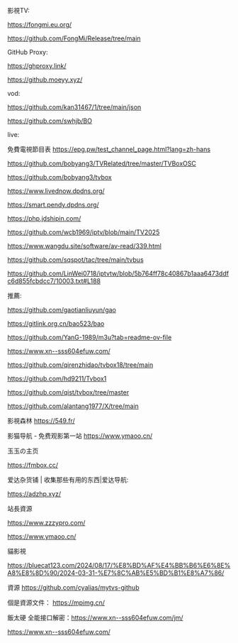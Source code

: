 影視TV:

https://fongmi.eu.org/

https://github.com/FongMi/Release/tree/main

GitHub Proxy:

https://ghproxy.link/

https://github.moeyy.xyz/

vod:

https://github.com/kan31467/1/tree/main/json

https://github.com/swhjb/BO

live:

免費電視節目表  https://epg.pw/test_channel_page.html?lang=zh-hans

https://github.com/bobyang3/TVRelated/tree/master/TVBoxOSC

https://github.com/bobyang3/tvbox

https://www.livednow.dpdns.org/

https://smart.pendy.dpdns.org/

https://php.jdshipin.com/

https://github.com/wcb1969/iptv/blob/main/TV2025

https://www.wangdu.site/software/av-read/339.html

https://github.com/sqspot/tac/tree/main/tvbus

https://github.com/LinWei0718/iptvtw/blob/5b764ff78c40867b1aaa6473ddfc6d855fcbdcc7/10003.txt#L188

推薦:

https://github.com/gaotianliuyun/gao

https://gitlink.org.cn/bao523/bao

https://github.com/YanG-1989/m3u?tab=readme-ov-file

https://www.xn--sss604efuw.com/

https://github.com/qirenzhidao/tvbox18/tree/main

https://github.com/hd9211/Tvbox1

https://github.com/qist/tvbox/tree/master

https://github.com/alantang1977/X/tree/main

影視森林 https://549.fr/

影猫导航 - 免费观影第一站 https://www.ymaoo.cn/

玉玉の主页

https://fmbox.cc/

爱达杂货铺 | 收集那些有用的东西|爱达导航:

https://adzhp.xyz/

站長資源

https://www.zzzypro.com/

https://www.ymaoo.cn/

貓影視

https://bluecat123.com/2024/08/17/%E8%BD%AF%E4%BB%B6%E6%8E%A8%E8%8D%90/2024-03-31-%E7%8C%AB%E5%BD%B1%E8%A7%86/


資源
https://github.com/cyalias/mytvs-github

個是資源文件： https://mpimg.cn/

飯太硬 全能接口解密：https://www.xn--sss604efuw.com/jm/

https://www.xn--sss604efuw.com/
